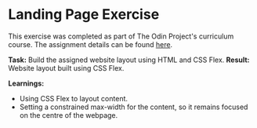# Landing Page Exercise

This exercise was completed as part of The Odin Project's curriculum course. The assignment details can be found [here](https://www.theodinproject.com/lessons/foundations-landing-page).

__Task:__ Build the assigned website layout using HTML and CSS Flex.
__Result:__ Website layout built using CSS Flex.

__Learnings:__
- Using CSS Flex to layout content.
- Setting a constrained max-width for the content, so it remains focused on the centre of the webpage.